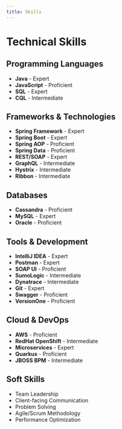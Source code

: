 ```yaml
---
title: Skills
---
```


# Technical Skills

## Programming Languages
- **Java** - Expert
- **JavaScript** - Proficient  
- **SQL** - Expert
- **CQL** - Intermediate

## Frameworks & Technologies
- **Spring Framework** - Expert
- **Spring Boot** - Expert
- **Spring AOP** - Proficient
- **Spring Data** - Proficient
- **REST/SOAP** - Expert
- **GraphQL** - Intermediate
- **Hystrix** - Intermediate
- **Ribbon** - Intermediate

## Databases
- **Cassandra** - Proficient
- **MySQL** - Expert
- **Oracle** - Proficient

## Tools & Development
- **IntelliJ IDEA** - Expert
- **Postman** - Expert
- **SOAP UI** - Proficient
- **SumoLogic** - Intermediate
- **Dynatrace** - Intermediate
- **Git** - Expert
- **Swagger** - Proficient
- **VersionOne** - Proficient

## Cloud & DevOps
- **AWS** - Proficient
- **RedHat OpenShift** - Intermediate
- **Microservices** - Expert
- **Quarkus** - Proficient
- **JBOSS BPM** - Intermediate

## Soft Skills
- Team Leadership
- Client-facing Communication
- Problem Solving
- Agile/Scrum Methodology
- Performance Optimization